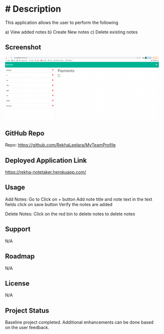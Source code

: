 # # Description

This application allows the user to perform the following

a) View added notes
b) Create New notes
c) Delete existing notes

## Screenshot
![testing](./Public/assets/images/NoteTaker.png)


## GitHub Repo

Repo: https://github.com/RekhaLeelara/MyTeamProfile

## Deployed Application Link

https://rekha-notetaker.herokuapp.com/


## Usage

Add Notes:
Go to 
Click on + button
Add note title and note text in the text fields
click on save button
Verify the notes are added

Delete Notes:
Click on the red bin to delete notes to delete notes

## Support

N/A

## Roadmap

N/A

## License

N/A

## Project Status

Baseline project completed. Additional enhancements can be done based on the user feedback.
